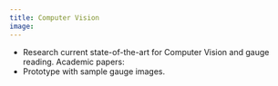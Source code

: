 ```yaml
---
title: Computer Vision
image:
---
```

- Research current state-of-the-art for Computer Vision and gauge reading. Academic papers:
- Prototype with sample gauge images.

